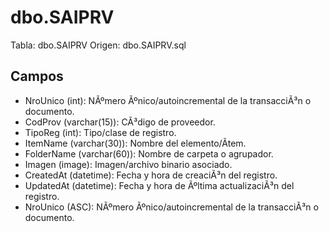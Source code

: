 ﻿# dbo.SAIPRV

Tabla: dbo.SAIPRV
Origen: dbo.SAIPRV.sql

## Campos

- NroUnico (int): NÃºmero Ãºnico/autoincremental de la transacciÃ³n o documento.
- CodProv (varchar(15)): CÃ³digo de proveedor.
- TipoReg (int): Tipo/clase de registro.
- ItemName (varchar(30)): Nombre del elemento/Ã­tem.
- FolderName (varchar(60)): Nombre de carpeta o agrupador.
- Imagen (image): Imagen/archivo binario asociado.
- CreatedAt (datetime): Fecha y hora de creaciÃ³n del registro.
- UpdatedAt (datetime): Fecha y hora de Ãºltima actualizaciÃ³n del registro.
- NroUnico (ASC): NÃºmero Ãºnico/autoincremental de la transacciÃ³n o documento.


